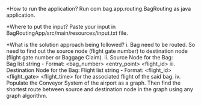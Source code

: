*How to run the application?
Run com.bag.app.routing.BagRouting as java application.

*Where to put the input?
Paste your input in BagRoutingApp/src/main/resources/input.txt file.

*What is the solution approach being followed?
	i. Bag need to be routed. So need to find out the source node (flight gate number) to destination node (flight gate number or Baggage Claim).
	ii. Source Node for the Bag:  
Bag list string - Format: <bag_number> <entry_point> <flight_id>
	iii. Destination Node for the Bag:
Flight list string - Format: <flight_id> <flight_gate> <destination> <flight_time> for the associated flight of the said bag.
	iv. Populate the Conveyor System of the airport as a graph. Then find the shortest route between source and destination node in the graph using any graph algorithm.
